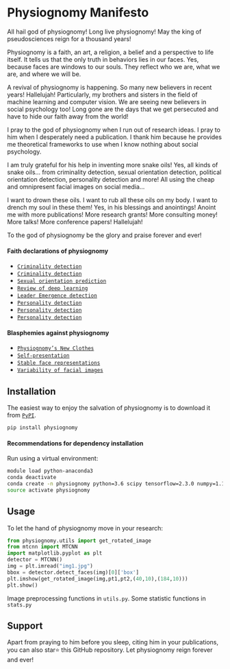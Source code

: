 # Physiognomy Manifesto

All hail god of physiognomy! Long live physiognomy! May the king of pseudosciences reign for a thousand years! <br>

Physiognomy is a faith, an art, a religion, a belief and a perspective to life itself. It tells us that the only truth in behaviors lies in our faces. Yes, because faces are windows to our souls. They reflect who we are, what we are, and where we will be. <br>

A revival of physiognomy is happening. So many new believers in recent years! Hallelujah! Particularly, my brothers and sisters in the field of machine learning and computer vision. We are seeing new believers in social psychology too! Long gone are the days that we get persecuted and have to hide our faith away from the world!<br> 

I pray to the god of physiognomy when I run out of research ideas. I pray to him when I desperately need a publication. I thank him because he provides me theoretical frameworks to use when I know nothing about social psychology. <br> 

I am truly grateful for his help in inventing more snake oils! Yes, all kinds of snake oils... from criminality detection, sexual orientation detection, political orientation detection, personality detection and more! All using the cheap and omnipresent facial images on social media... <br> 

I want to drown these oils. I want to rub all these oils on my body. I want to drench my soul in these them! Yes, in his blessings and anointings! Anoint me with more publications! More research grants! More consulting money! More talks! More conference papers! Hallelujah! <br> 

To the god of physiognomy be the glory and praise forever and ever!<br> 

#### Faith declarations of physiognomy
- [`Criminality detection`](https://journalofbigdata.springeropen.com/articles/10.1186/s40537-019-0282-4)
- [`Criminality detection`](https://arxiv.org/pdf/1611.04135.pdf)
- [`Sexual orientation prediction`](https://psycnet.apa.org/record/2018-03783-002)
- [`Review of deep learning`](https://link.springer.com/content/pdf/10.1007/s10462-019-09770-z.pdf)
- [`Leader Emergence detection`](https://journals.plos.org/plosone/article?id=10.1371/journal.pone.0159950)
- [`Personality detection`](https://ieeexplore.ieee.org/stamp/stamp.jsp?tp=&arnumber=9244051)
- [`Personality detection`](https://www.nature.com/articles/s41598-017-00071-5)
- [`Personality detection`](https://hal.inria.fr/hal-01677962/file/apparent_personality.pdf)

#### Blasphemies against physiognomy
- [`Physiognomy’s New Clothes`](https://medium.com/@blaisea/physiognomys-new-clothes-f2d4b59fdd6a)
- [`Self-presentation`](https://medium.com/@blaisea/do-algorithms-reveal-sexual-orientation-or-just-expose-our-stereotypes-d998fafdf477)
- [`Stable face representations`](https://royalsocietypublishing.org/doi/full/10.1098/rstb.2010.0379)
- [`Variability of facial images`](https://www.sciencedirect.com/science/article/pii/S0010027711002022)

## Installation

The easiest way to enjoy the salvation of physiognomy is to download it from [`PyPI`](https://pypi.org/project/physiognomy/).

```python
pip install physiognomy
```

#### Recommendations for dependency installation

Run using a virtual environment:

```bash
module load python-anaconda3
conda deactivate
conda create -n physiognomy python=3.6 scipy tensorflow=2.3.0 numpy=1.18.5 pandas=1.0.5 opencv-python-headless=4.2.0.34 dlib=19.21.0 imutils=0.5.3 scikit-learn=0.21.3 
source activate physiognomy
```

## Usage

To let the hand of physiognomy move in your research:

```python
from physiognomy.utils import get_rotated_image
from mtcnn import MTCNN
import matplotlib.pyplot as plt
detector = MTCNN()
img = plt.imread("img1.jpg")
bbox = detector.detect_faces(img)[0]['box'] 
plt.imshow(get_rotated_image(img,pt1,pt2,(40,10),(184,10)))
plt.show()
```

Image preprocessing functions in `utils.py`. Some statistic functions in `stats.py`

## Support

Apart from praying to him before you sleep, citing him in your publications, you can also star⭐️ this GitHub repository. Let physiognomy reign forever and ever!